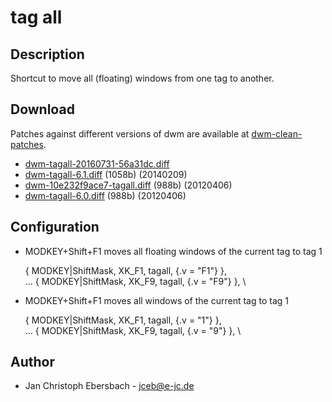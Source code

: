 # tag all

## Description

Shortcut to move all (floating) windows from one tag to another.

## Download
Patches against different versions of dwm are available at
[dwm-clean-patches](https://github.com/jceb/dwm-clean-patches).

* [dwm-tagall-20160731-56a31dc.diff](dwm-tagall-20160731-56a31dc.diff)
* [dwm-tagall-6.1.diff](dwm-tagall-6.1.diff) (1058b) (20140209)
* [dwm-10e232f9ace7-tagall.diff](dwm-10e232f9ace7-tagall.diff) (988b) (20120406)
* [dwm-tagall-6.0.diff](dwm-tagall-6.0.diff) (988b) (20120406)

## Configuration

* MODKEY+Shift+F1 moves all floating windows of the current tag to tag 1

    { MODKEY|ShiftMask,     XK_F1,      tagall,        {.v = "F1"} }, \
    ...
    { MODKEY|ShiftMask,     XK_F9,      tagall,        {.v = "F9"} }, \

* MODKEY+Shift+F1 moves all windows of the current tag to tag 1

    { MODKEY|ShiftMask,     XK_F1,      tagall,        {.v = "1"} }, \
    ...
    { MODKEY|ShiftMask,     XK_F9,      tagall,        {.v = "9"} }, \

## Author
* Jan Christoph Ebersbach - <jceb@e-jc.de>
